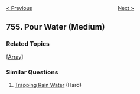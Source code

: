 <!--|This file generated by command(leetcode description); DO NOT EDIT.    |-->
<!--+----------------------------------------------------------------------+-->
<!--|@author    Openset <openset.wang@gmail.com>                           |-->
<!--|@link      https://github.com/openset                                 |-->
<!--|@home      https://github.com/openset/leetcode                        |-->
<!--+----------------------------------------------------------------------+-->

[< Previous](https://github.com/openset/leetcode/tree/master/problems/reach-a-number "Reach a Number")
　　　　　　　　　　　　　　　　
[Next >](https://github.com/openset/leetcode/tree/master/problems/pyramid-transition-matrix "Pyramid Transition Matrix")

## 755. Pour Water (Medium)



### Related Topics
  [[Array](https://github.com/openset/leetcode/tree/master/tag/array/README.md)]

### Similar Questions
  1. [Trapping Rain Water](https://github.com/openset/leetcode/tree/master/problems/trapping-rain-water) (Hard)

